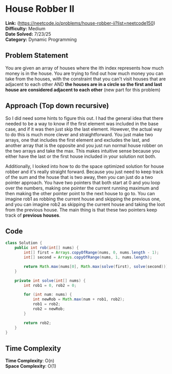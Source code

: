 # House Robber II

**Link:** (https://neetcode.io/problems/house-robber-ii?list=neetcode150)  
**Difficulty:** Medium  
**Date Solved:** 7/23/25  
**Category:** Dynamic Programming  

## Problem Statement
You are given an array of houses where the ith index represents how much money is in the house. You are trying to find out how much money you can take from the houses, with the constraint that you can't visit houses that are adjacent to each other AND **the houses are in a circle so the first and last house are considered adjacent to each other** (new part for this problem)

## Approach (Top down recursive)
So I did need some hints to figure this out. I had the general idea that there needed to be a way to know if the first element was included in the base case, and if it was then just skip the last element. However, the actual way to do this is much more clever and straightforward. You just make two arrays, one that includes the first element and excludes the last, and another array that is the opposite and you just run normal house robber on the two arrays and take the max. This makes intuitive sense because you either have the last or the first house included in your solution not both.  

Additionally, I looked into how to do the space optimized solution for house robber and it's really straight forward. Because you just need to keep track of the sum and the house that is two away, then you can just do a two pointer approach. You have two pointers that both start at 0 and you loop over the numbers, making one pointer the current running maximum and then making the other pointer point to the next house to go to. You can imagine rob1 as robbing the current house and skipping the previous one, and you can imagine rob2 as skipping the current house and taking the loot from the previous house. The main thing is that these two pointers keep track of **previous houses**.

## Code
```java
class Solution {
    public int rob(int[] nums) {
        int[] first = Arrays.copyOfRange(nums, 0, nums.length - 1);
        int[] second = Arrays.copyOfRange(nums, 1, nums.length);

        return Math.max(nums[0], Math.max(solve(first), solve(second)));
    }

    private int solve(int[] nums) {
        int rob1 = 0, rob2 = 0;

        for (int num: nums) {
            int newRob = Math.max(num + rob1, rob2);
            rob1 = rob2;
            rob2 = newRob;
        }

        return rob2;
    }
}
``` 

## Time Complexity
**Time Complexity**: O(n)  
**Space Complexity**: O(1)
